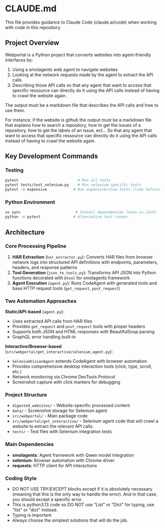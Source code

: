 # CLAUDE.md

This file provides guidance to Claude Code (claude.ai/code) when working with code in this repository.

## Project Overview

Webportal is a Python project that converts websites into agent-friendly interfaces by:
1. Using a smolagents web agent to navigate websites
2. Looking at the network requests made by the agent to extract the API calls
3. Describing those API calls so that any agent that want to access that specific ressource can directly do it using the API calls instead of having to crawl the website again.

The output must be a markdown file that describes the API calls and how to use them. 

For instance, if the website is github the output must be a markdown file that explains how to search a repository, how to get the issues of a repository, how to get the labels of an issue, ect... So that any agent that want to access that specific ressource can directly do it using the API calls instead of having to crawl the website again.

## Key Development Commands

### Testing
```bash
pytest                           # Run all tests
pytest tests/test_selenium.py    # Run selenium-specific tests
pytest -m expensive            # Run expensive/slow tests (like Selenium)
```

### Python Environment
```bash
uv sync                         # Install dependencies (uses uv.lock)
python -m pytest               # Alternative test runner
```


## Architecture

### Core Processing Pipeline
1. **HAR Extraction** (`har_extractor.py`): Converts HAR files from browser network logs into structured API definitions with endpoints, parameters, headers, and response patterns
2. **Tool Generation** (`json_to_tools.py`): Transforms API JSON into Python functions decorated with `@tool` for smolagents framework
3. **Agent Execution** (`agent.py`): Runs CodeAgent with generated tools and base HTTP request tools (`get_request`, `post_request`)

### Two Automation Approaches

**Static/API-based** (`agent.py`):
- Uses extracted API calls from HAR files
- Provides `get_request` and `post_request` tools with proper headers
- Supports both JSON and HTML responses with BeautifulSoup parsing
- GraphQL error handling built-in

**Interactive/Browser-based** (`src/webportal/get_interactive/selenium_agent.py`):
- `SeleniumVisionAgent` extends CodeAgent with browser automation
- Provides comprehensive desktop interaction tools (click, type, scroll, etc.)
- Network monitoring via Chrome DevTools Protocol
- Screenshot capture with click markers for debugging

### Project Structure
- `digested_websites/` - Website-specific processed content
- `data/` - Screenshot storage for Selenium agent
- `src/webportal/` - Main package code
- `src/webportal/get_interactive/` - Selenium agent code that will crawl a website to extract the relevant API calls. 
- `tests/` - Test files with Selenium integration tests

### Main Dependencies
- **smolagents**: Agent framework with Qwen model integration
- **selenium**: Browser automation with Chrome driver
- **requests**: HTTP client for API interactions

### Coding Style
- DO NOT USE TRY/EXCEPT blocks except if it is absolutely necessary (meaning that this is the only way to handle the error). And in that case, you should except a specific error.
- This is python3.13 code so DO NOT use "List" or "Dict" for typing, use "list" or "dict" instead. 
- Typing is important
- Always choose the simplest solutions that will do the job.
